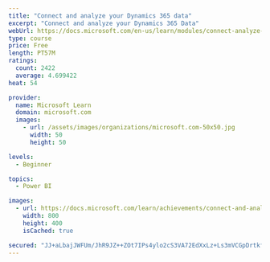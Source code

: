 ```yaml
---
title: "Connect and analyze your Dynamics 365 data​"
excerpt: "Connect and analyze your Dynamics 365 Data​"
webUrl: https://docs.microsoft.com/en-us/learn/modules/connect-analyze-dynamics-365-data/
type: course
price: Free
length: PT57M
ratings:
  count: 2422
  average: 4.699422
heat: 54

provider:
  name: Microsoft Learn
  domain: microsoft.com
  images:
    - url: /assets/images/organizations/microsoft.com-50x50.jpg
      width: 50
      height: 50

levels:
  - Beginner

topics:
  - Power BI

images:
  - url: https://docs.microsoft.com/learn/achievements/connect-and-analyze-your-microsoft-dynamics-365-data-social.png
    width: 800
    height: 400
    isCached: true

secured: "JJ+aLbajJWFUm/JhR9JZ++ZOt7IPs4ylo2cS3VA72EdXxLz+Ls3mVCGpDrtkf7Rb8sYxMxG0FPqcN+O+lxT7CTRaxOJeozeStv6gsOKQdWu2HTnVzI9H0F70GUN6dmintBeGKZidaYwGIaZPDKWxelLn0OTEED6GQrp2yqoCb1DB4B9qo/1iyEBgf0RpRL9jBnSyo9a6Zr7aDTLr/kqSHmFN1oaqxhGTvdgKA8LfkBr48kBILPzDK0KV7xntO5MlsIyWa8alrtQfyA9PWB83lp0PLwW/3+sb098Xp1iScDdpx2JcQBtXJDlnjmVFa199GMYVYGUu1Hhw0lyZJe5dzEcxCp9FC02m74oaDSsf5OIT4pViStBpZfnJ25tVNgsuGeoQmkwWbm2tDj+E5dajO2lj7jmhzfMhFtwJSixgiY8=;LvOTDj+bBS6CXY860xHLxQ=="
---
```


